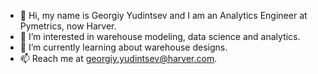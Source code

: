 - 👋 Hi, my name is Georgiy Yudintsev and I am an Analytics Engineer at Pymetrics, now Harver.
- 👀 I’m interested in warehouse modeling, data science and analytics.
- 🌱 I’m currently learning about warehouse designs.
- 📫 Reach me at georgiy.yudintsev@harver.com.
